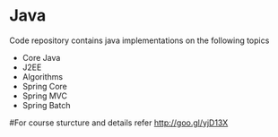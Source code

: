 Java
====
Code repository contains java implementations on the following topics
- Core Java
- J2EE
- Algorithms
- Spring Core
- Spring MVC
- Spring Batch 

#For course sturcture and details refer
http://goo.gl/yjD13X
